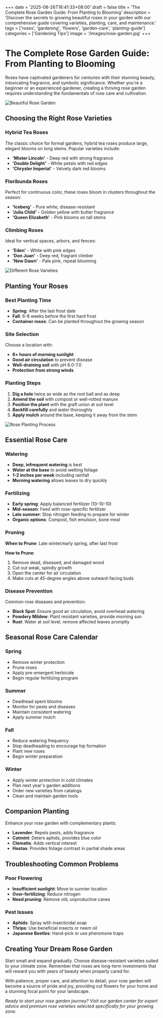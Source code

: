 +++
date = '2025-06-26T16:41:33+08:00'
draft = false
title = 'The Complete Rose Garden Guide: From Planting to Blooming'
description = 'Discover the secrets to growing beautiful roses in your garden with our comprehensive guide covering varieties, planting, care, and maintenance.'
tags = ['roses', 'gardening', 'flowers', 'garden-care', 'planting-guide']
categories = ['Gardening Tips']
image = '/images/rose-garden.jpg'
+++

# The Complete Rose Garden Guide: From Planting to Blooming

Roses have captivated gardeners for centuries with their stunning beauty, intoxicating fragrance, and symbolic significance. Whether you're a beginner or an experienced gardener, creating a thriving rose garden requires understanding the fundamentals of rose care and cultivation.

![Beautiful Rose Garden](/images/rose-garden.jpg "A stunning rose garden in full bloom")

## Choosing the Right Rose Varieties

### Hybrid Tea Roses
The classic choice for formal gardens, hybrid tea roses produce large, elegant blooms on long stems. Popular varieties include:
- **'Mister Lincoln'** - Deep red with strong fragrance
- **'Double Delight'** - White petals with red edges
- **'Chrysler Imperial'** - Velvety dark red blooms

### Floribunda Roses
Perfect for continuous color, these roses bloom in clusters throughout the season:
- **'Iceberg'** - Pure white, disease-resistant
- **'Julia Child'** - Golden yellow with butter fragrance
- **'Queen Elizabeth'** - Pink blooms on tall stems

### Climbing Roses
Ideal for vertical spaces, arbors, and fences:
- **'Eden'** - White with pink edges
- **'Don Juan'** - Deep red, fragrant climber
- **'New Dawn'** - Pale pink, repeat blooming

![Different Rose Varieties](/images/rose-varieties.jpg "Various types of roses showcasing different colors and forms")

## Planting Your Roses

### Best Planting Time
- **Spring**: After the last frost date
- **Fall**: 6-8 weeks before the first hard frost
- **Container roses**: Can be planted throughout the growing season

### Site Selection
Choose a location with:
- **6+ hours of morning sunlight**
- **Good air circulation** to prevent disease
- **Well-draining soil** with pH 6.0-7.0
- **Protection from strong winds**

### Planting Steps
1. **Dig a hole** twice as wide as the root ball and as deep
2. **Amend the soil** with compost or well-rotted manure
3. **Position the plant** with the graft union at soil level
4. **Backfill carefully** and water thoroughly
5. **Apply mulch** around the base, keeping it away from the stem

![Rose Planting Process](/images/rose-planting.jpg "Step-by-step rose planting demonstration")

## Essential Rose Care

### Watering
- **Deep, infrequent watering** is best
- **Water at the base** to avoid wetting foliage
- **1-2 inches per week** including rainfall
- **Morning watering** allows leaves to dry quickly

### Fertilizing
- **Early spring**: Apply balanced fertilizer (10-10-10)
- **Mid-season**: Feed with rose-specific fertilizer
- **Late summer**: Stop nitrogen feeding to prepare for winter
- **Organic options**: Compost, fish emulsion, bone meal

### Pruning
**When to Prune**: Late winter/early spring, after last frost

**How to Prune**:
1. Remove dead, diseased, and damaged wood
2. Cut out weak, spindly growth
3. Open the center for air circulation
4. Make cuts at 45-degree angles above outward-facing buds

### Disease Prevention
Common rose diseases and prevention:
- **Black Spot**: Ensure good air circulation, avoid overhead watering
- **Powdery Mildew**: Plant resistant varieties, provide morning sun
- **Rust**: Water at soil level, remove affected leaves promptly

## Seasonal Rose Care Calendar

### Spring
- Remove winter protection
- Prune roses
- Apply pre-emergent herbicide
- Begin regular fertilizing program

### Summer
- Deadhead spent blooms
- Monitor for pests and diseases
- Maintain consistent watering
- Apply summer mulch

### Fall
- Reduce watering frequency
- Stop deadheading to encourage hip formation
- Plant new roses
- Begin winter preparation

### Winter
- Apply winter protection in cold climates
- Plan next year's garden additions
- Order new varieties from catalogs
- Clean and maintain garden tools

## Companion Planting

Enhance your rose garden with complementary plants:
- **Lavender**: Repels pests, adds fragrance
- **Catmint**: Deters aphids, provides blue color
- **Clematis**: Adds vertical interest
- **Hostas**: Provides foliage contrast in partial shade areas

## Troubleshooting Common Problems

### Poor Flowering
- **Insufficient sunlight**: Move to sunnier location
- **Over-fertilizing**: Reduce nitrogen
- **Need pruning**: Remove old, unproductive canes

### Pest Issues
- **Aphids**: Spray with insecticidal soap
- **Thrips**: Use beneficial insects or neem oil
- **Japanese Beetles**: Hand-pick or use pheromone traps

## Creating Your Dream Rose Garden

Start small and expand gradually. Choose disease-resistant varieties suited to your climate zone. Remember that roses are long-term investments that will reward you with years of beauty when properly cared for.

With patience, proper care, and attention to detail, your rose garden will become a source of pride and joy, providing cut flowers for your home and a stunning focal point for your landscape.

*Ready to start your rose garden journey? Visit our garden center for expert advice and premium rose varieties selected specifically for your growing zone.*
